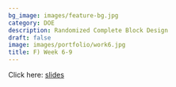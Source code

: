 ```yaml
---
bg_image: images/feature-bg.jpg
category: DOE
description: Randomized Complete Block Design
draft: false
image: images/portfolio/work6.jpg
title: F) Week 6-9
---
```


Click here: [slides](/slides/L6_DOE.html)
